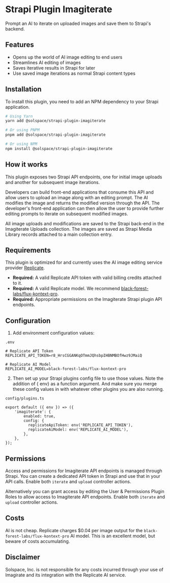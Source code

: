 # Strapi Plugin Imagiterate

Prompt an AI to iterate on uploaded images and save them to Strapi's backend.

## Features

- Opens up the world of AI image editing to end users
- Streamlines AI editing of images
- Saves iterative results in Strapi for later
- Use saved image iterations as normal Strapi content types

## Installation

To install this plugin, you need to add an NPM dependency to your Strapi application.

```sh
# Using Yarn
yarn add @solspace/strapi-plugin-imagiterate

# Or using PNPM
pnpm add @solspace/strapi-plugin-imagiterate

# Or using NPM
npm install @solspace/strapi-plugin-imagiterate
```

## How it works

This plugin exposes two Strapi API endpoints, one for initial image uploads and another for subsequent image iterations.

Developers can build front-end applications that consume this API and allow users to upload an image along with an editing prompt. The AI modifies the image and returns the modified version through the API. The developer's front-end application can then allow the user to provide further editing prompts to iterate on subsequent modified images.

All image uploads and modifications are saved to the Strapi back-end in the Imagiterate Uploads collection. The images are saved as Strapi Media Library records attached to a main collection entry.

## Requirements

This plugin is optimized for and currently uses the AI image editing service provider [Replicate](https://replicate.com/).

- **Required:** A valid Replicate API token with valid billing credits attached to it.
- **Required:** A valid Replicate model. We recommend [black-forest-labs/flux-kontext-pro](https://replicate.com/black-forest-labs/flux-kontext-pro).
- **Required:** Appropriate permissions on the Imagiterate Strapi plugin API endpoints.

## Configuration

1. Add environment configuration values:

`.env`

```
# Replicate API Token
REPLICATE_API_TOKEN=r8_HrsCGGANKqOTmmJQhsbpIHBNMBOfHwz9JMaiQ

# Replicate AI Model
REPLICATE_AI_MODEL=black-forest-labs/flux-kontext-pro
```

2. Then set up your Strapi plugins config file to use those values. Note the addition of { env} as a function argument. And make sure you merge these config values in with whatever other plugins you are also running.

`config/plugins.ts`

```
export default ({ env }) => ({
	'imagiterate': {
		enabled: true,
		config: {
		  replicateApiToken: env('REPLICATE_API_TOKEN'),
		  replicateAiModel: env('REPLICATE_AI_MODEL'),
		},
	},
});
```

## Permissions

Access and permissions for Imagiterate API endpoints is managed through Strapi. You can create a dedicated API token in Strapi and use that in your API calls. Enable both `iterate` and `upload` controller actions.

Alternatively you can grant access by editing the User & Permissions Plugin Roles to allow access to Imagiterate API endpoints. Enable both `iterate` and `upload` controller actions.

## Costs

AI is not cheap. Replicate charges $0.04 per image output for the `black-forest-labs/flux-kontext-pro` AI model. This is an excellent model, but beware of costs accumulating.

## Disclaimer

Solspace, Inc. is not responsible for any costs incurred through your use of Imagirate and its integration with the Replicate AI service.
